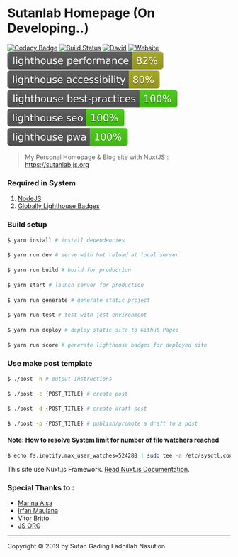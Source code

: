 # Sutanlab Homepage (On Developing..)

[![Codacy Badge](https://api.codacy.com/project/badge/Grade/1ee84c1098024c34a204f9f9f6a764b1)](https://app.codacy.com/app/sutanlab/sutanlab.github.io?utm_source=github.com&utm_medium=referral&utm_content=sutanlab/sutanlab.github.io&utm_campaign=Badge_Grade_Dashboard) [![Build Status](https://travis-ci.org/sutanlab/sutanlab.github.io.svg?branch=development)](https://travis-ci.org/sutanlab/sutanlab.github.io) [![David](https://img.shields.io/david/sutanlab/sutanlab.github.io.svg)](https://github.com/sutanlab/sutanlab.github.io) [![Website](https://img.shields.io/website/https/sutanlab.js.org.svg)](https://sutanlab.js.org) [![Performance](test/lh-scores/lighthouse_performance.svg)](https://sutanlab.js.org) [![Accessibility](test/lh-scores/lighthouse_accessibility.svg)](https://sutanlab.js.org) [![Best Practice](test/lh-scores/lighthouse_best-practices.svg)](https://sutanlab.js.org) [![SEO](test/lh-scores/lighthouse_seo.svg)](https://sutanlab.js.org) [![PWA](test/lh-scores/lighthouse_pwa.svg)](https://sutanlab.js.org)

> My Personal Homepage & Blog site with NuxtJS : https://sutanlab.js.org

### Required in System

1. [NodeJS](https://nodejs.org/en/download/)
2. [Globally Lighthouse Badges](https://github.com/emazzotta/lighthouse-badges)

### Build setup

``` bash
$ yarn install # install dependencies

$ yarn run dev # serve with hot reload at local server

$ yarn run build # build for production

$ yarn start # launch server for production

$ yarn run generate # generate static project

$ yarn run test # test with jest environment

$ yarn run deploy # deploy static site to Github Pages

$ yarn run score # generate lighthouse badges for deployed site
```

### Use make post template

``` bash
$ ./post -h # output instructions

$ ./post -c {POST_TITLE} # create post

$ ./post -d {POST_TITLE} # create draft post

$ ./post -p {POST_TITLE} # publish/promote a draft to a post
```

#### Note: How to resolve System limit for number of file watchers reached

```bash
$ echo fs.inotify.max_user_watches=524288 | sudo tee -a /etc/sysctl.conf && sudo sysctl -p
```

This site use Nuxt.js Framework. [Read Nuxt.js Documentation](https://nuxtjs.org).

### Special Thanks to :

- [Marina Aisa](https://marinaaisa.com/blog/blog-using-vue-nuxt-markdown)
- [Irfan Maulana](https://github.com/mazipan/blog-2.0)
- [Vitor Britto](https://github.com/vitorbritto/forcefiles/blob/master/scripts/initpost.sh)
- [JS ORG](https://github.com/js-org/js.org)

* * *

Copyright © 2019 by Sutan Gading Fadhillah Nasution
